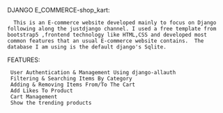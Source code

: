DJANGO E_COMMERCE-shop_kart:

      This is an E-commerce website developed mainly to focus on Django following along the justdjango channel. I used a free template from bootstrap5 ,frontend technology like HTML,CSS and developed most common features that an usual E-commerce website contains.  The database I am using is the default django's Sqlite.
      
FEATURES:

     User Authentication & Management Using django-allauth
     Filtering & Searching Items By Category
     Adding & Removing Items From/To The Cart
     Add Likes To Product
     Cart Management
     Show the trending products
